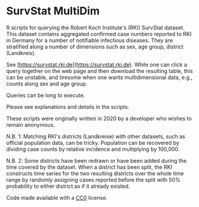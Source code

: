 # SurvStat MultiDim

R scripts for querying the Robert Koch Institute's (RKI) SurvStat dataset. 
This dataset contains aggregated confirmed case numbers reported to RKI in Germany for a number of notifiable infectious diseases. They are stratified along a number of dimensions such as sex, age group, district (Landkreis).

See [https://survstat.rki.de](https://survstat.rki.de). 
While one can click a query together on the web page and then download the resulting table, this can be unstable, and tiresome when one wants multidimensional data, e.g., counts along sex and age group.

Queries can be long to execute.

Please see explanations and details in the scripts.

These scripts were originally written in 2020 by a developer who wishes to remain anonymous.

N.B. 1: Matching RKI's districts (Landkreise) with other datasets, such as official population data, can be tricky. Population can be recovered by dividing case counts by relative incidence and multiplying by 100,000.

N.B. 2: Some districts have been redrawn or have been added during the time covered by the dataset. When a district has been split, the RKI constructs time series for the two resulting districts over the whole time range by randomly assigning cases reported before the split with 50% probability to either district as if it already existed.  

Code made available with a [CC0](https://creativecommons.org/public-domain/cc0/) license. 
